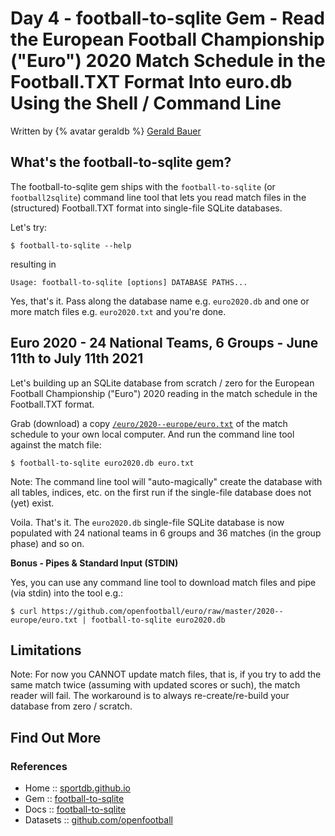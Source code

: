 # Day 4 - football-to-sqlite Gem - Read the European Football Championship ("Euro") 2020 Match Schedule in the Football.TXT Format Into euro.db Using the Shell / Command Line


Written by {% avatar geraldb %} [Gerald Bauer](https://github.com/geraldb)



## What's the football-to-sqlite gem?

The football-to-sqlite gem ships with the `football-to-sqlite` (or `football2sqlite`)
command line tool that lets you
read match files in the (structured) Football.TXT format
into single-file SQLite databases.



Let's try:

```
$ football-to-sqlite --help
```

resulting in

```
Usage: football-to-sqlite [options] DATABASE PATHS...
```


Yes, that's it.
Pass along the database name e.g. `euro2020.db`
and one or more match files e.g. `euro2020.txt`
and you're done.



## Euro 2020 - 24 National Teams, 6 Groups - June 11th to July 11th 2021


Let's building up an SQLite database from scratch / zero
for the
European Football Championship ("Euro") 2020
reading in the match schedule in the Football.TXT format.


Grab (download) a copy
[`/euro/2020--europe/euro.txt`](https://github.com/openfootball/euro/raw/master/2020--europe/euro.txt) of the match schedule to your own local computer.
And run the command line tool against the match file:

```
$ football-to-sqlite euro2020.db euro.txt
```


Note: The command line tool will "auto-magically" create
the database with all tables, indices, etc. on the first run if the single-file database
does not (yet) exist.


Voila. That's it.  The `euro2020.db` single-file SQLite database is now
populated with 24 national teams in 6 groups and 36 matches (in the group phase)
and so on.




**Bonus - Pipes & Standard Input (STDIN)**

Yes, you can use any command line tool to download match files and pipe (via stdin) into the tool e.g.:

```
$ curl https://github.com/openfootball/euro/raw/master/2020--europe/euro.txt | football-to-sqlite euro2020.db
```


## Limitations

Note: For now you CANNOT update match files, that is,
if you try to add the same match twice (assuming with updated scores or such), the match reader will fail.
The workaround is to always re-create/re-build your database from zero / scratch.





## Find Out More

### References

- Home     :: [sportdb.github.io](http://sportdb.github.io)
- Gem      :: [football-to-sqlite](https://rubygems.org/gems/football-to-sqlite)
- Docs     :: [football-to-sqlite](http://rubydoc.info/gems/football-to-sqlite)
- Datasets  :: [github.com/openfootball](https://github.com/openfootball)

